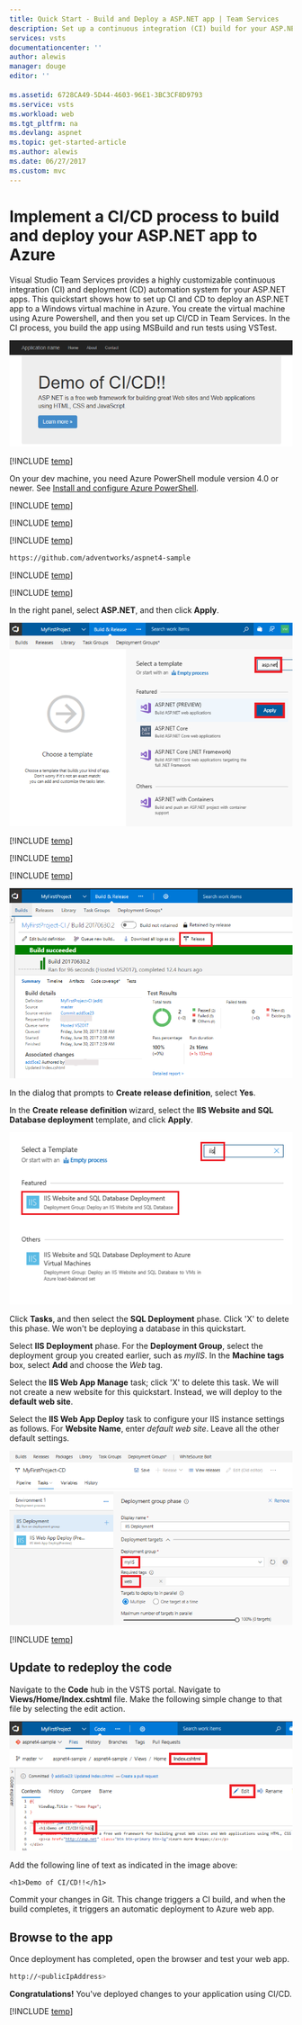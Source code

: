 ```yaml
---
title: Quick Start - Build and Deploy a ASP.NET app | Team Services
description: Set up a continuous integration (CI) build for your ASP.NET app, and then a continuous deployment (CD) release to Azure using Visual Studio Team Services
services: vsts
documentationcenter: ''
author: alewis
manager: douge
editor: ''

ms.assetid: 6728CA49-5D44-4603-96E1-3BC3CF8D9793
ms.service: vsts
ms.workload: web
ms.tgt_pltfrm: na
ms.devlang: aspnet
ms.topic: get-started-article
ms.author: alewis
ms.date: 06/27/2017
ms.custom: mvc
---
```


# Implement a CI/CD process to build and deploy your ASP.NET app to Azure

Visual Studio Team Services provides a highly customizable continuous integration (CI) and deployment (CD) automation system for your 
ASP.NET apps.
This quickstart shows how to set up CI and CD to deploy
an ASP.NET app
to a Windows virtual machine in Azure. 
You create the virtual machine using Azure Powershell, and then you set up CI/CD in Team Services. In the CI process, you build the app using MSBuild and run tests using VSTest.

![Screenshot showing ASP.NET web app](./_img/media/cicd-get-started-aspnet-sample.png)

[!INCLUDE [temp](../../get-started/_shared/vsts-and-azure-setup.md)]

On your dev machine, you need Azure PowerShell module version 4.0 or newer. See [Install and configure Azure PowerShell](https://docs.microsoft.com/en-us/powershell/azure/install-azurerm-ps?view=azurermps-4.2.0). 

[!INCLUDE [temp](../../apps/_shared/create-azure-windows-vm.md)]

[!INCLUDE [temp](../../apps/_shared/create-deployment-group.md)]

[!INCLUDE [temp](../../get-started/_shared/import-code-1.md)]

```bash
https://github.com/adventworks/aspnet4-sample
```

[!INCLUDE [temp](../../get-started/_shared/import-code-2.md)]

[!INCLUDE [temp](../../apps/_shared/set-up-ci-1.md)]

In the right panel, select **ASP.NET**, and then click **Apply**.

![Screenshot showing ASP.NET template](./_img/media/cicd-get-started-apply-template.png)

[!INCLUDE [temp](../../apps/_shared/set-up-ci-2.md)]

[!INCLUDE [temp](../../apps/_shared/set-up-ci-3.md)]

[!INCLUDE [temp](../../apps/_shared/set-up-cd-1.md)]

![Screenshot showing build summary](_img/media/cicd-get-started-aspnet-build-summary.png)

In the dialog that prompts to **Create release definition**, select **Yes**.

In the **Create release definition** wizard, select the **IIS Website and SQL Database deployment** template, and click **Apply**.

![Screenshot showing IIS template](../../apps/_img/aspnet-core-to-windows-vm/select-iis-website-and-sql-database-deployment-release-template.png)

Click **Tasks**, and then select the **SQL Deployment** phase. Click 'X' to delete this phase. We won't be deploying a database in this quickstart.

Select **IIS Deployment** phase. For the **Deployment Group**, select the deployment group you created earlier, such as *myIIS*. In the **Machine tags** box, select **Add** and choose the *Web* tag.

Select the **IIS Web App Manage** task; click 'X' to delete this task. We will not create a new website for this quickstart. Instead, we will deploy to the **default web site**.

Select the **IIS Web App Deploy** task to configure your IIS instance settings as follows. For **Website Name**, enter *default web site*. Leave all the other default settings.

![Screenshot showing release definition](../../apps/_img/aspnet-core-to-windows-vm/cicd-get-started-release-definition.png)

[!INCLUDE [temp](../../apps/_shared/set-up-cd-3.md)]

## Update to redeploy the code

Navigate to the **Code** hub in the VSTS portal. Navigate to **Views/Home/Index.cshtml** file. Make the following simple change to that file by selecting the edit action.

![Screenshot showing update to code](./_img/media/cicd-get-started-aspnet-update-code.png)

Add the following line of text as indicated in the image above:
```
<h1>Demo of CI/CD!!</h1>
```

Commit your changes in Git. This change triggers a CI build, and when the build completes, it triggers an automatic deployment to Azure web app.

## Browse to the app

Once deployment has completed, open the browser and test your web app.

```bash
http://<publicIpAddress>
```

**Congratulations!** You've deployed changes to your application using CI/CD.

[!INCLUDE [temp](../../get-started/_shared/clean-up-resources.md)]
